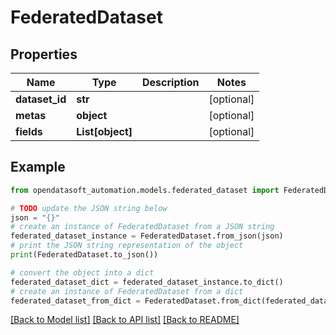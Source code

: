 # FederatedDataset


## Properties

Name | Type | Description | Notes
------------ | ------------- | ------------- | -------------
**dataset_id** | **str** |  | [optional] 
**metas** | **object** |  | [optional] 
**fields** | **List[object]** |  | [optional] 

## Example

```python
from opendatasoft_automation.models.federated_dataset import FederatedDataset

# TODO update the JSON string below
json = "{}"
# create an instance of FederatedDataset from a JSON string
federated_dataset_instance = FederatedDataset.from_json(json)
# print the JSON string representation of the object
print(FederatedDataset.to_json())

# convert the object into a dict
federated_dataset_dict = federated_dataset_instance.to_dict()
# create an instance of FederatedDataset from a dict
federated_dataset_from_dict = FederatedDataset.from_dict(federated_dataset_dict)
```
[[Back to Model list]](../README.md#documentation-for-models) [[Back to API list]](../README.md#documentation-for-api-endpoints) [[Back to README]](../README.md)


